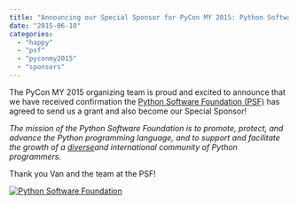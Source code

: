 ```yaml
---
title: "Announcing our Special Sponsor for PyCon MY 2015: Python Software Foundation (PSF)"
date: "2015-06-10"
categories: 
  - "happy"
  - "psf"
  - "pyconmy2015"
  - "sponsors"
---
```


The PyCon MY 2015 organizing team is proud and excited to announce that we have received confirmation the [Python Software Foundation (PSF)](https://www.python.org/psf-landing/) has agreed to send us a grant and also become our Special Sponsor!  
  
_The mission of the Python Software Foundation is to promote, protect, and advance the Python programming language, and to support and facilitate the growth of a [diverse](https://www.python.org/psf/diversity/)and international community of Python programmers._  
  
Thank you Van and the team at the PSF!  
  

[![Python Software Foundation](images/257d6-psf-logo-narrow-256x84.png "Python Software Foundation")](https://www.python.org/psf-landing/)
